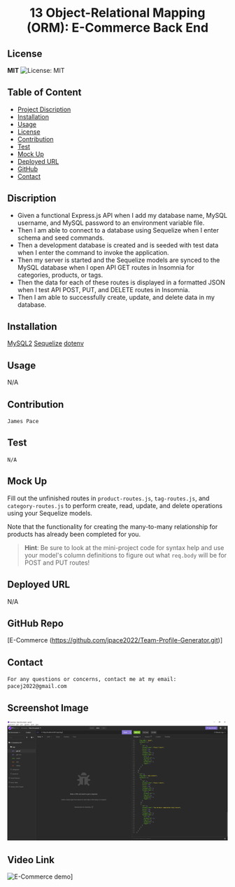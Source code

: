<h1 align="center"> 13 Object-Relational Mapping (ORM): E-Commerce Back End </h1>  

## License

**MIT** ![License: MIT](https://img.shields.io/badge/License-MIT-yellow.svg)

## Table of Content
- [Project Discription](#discription)
- [Installation](#installation)
- [Usage](#usage)
- [License](#license)
- [Contribution](#contribution)
- [Test](#test)
- [Mock Up](#mockup)
- [Deployed URL](#deployedurl)
- [GitHub](#github)
- [Contact](#contact)

## Discription

- Given a functional Express.js API when I add my database name, MySQL username, and MySQL password to an environment variable file.
- Then I am able to connect to a database using Sequelize when I enter schema and seed commands.
- Then a development database is created and is seeded with test data when I enter the command to invoke the application.
- Then my server is started and the Sequelize models are synced to the MySQL database when I open API GET routes in Insomnia for categories, products, or tags.
- Then the data for each of these routes is displayed in a formatted JSON when I test API POST, PUT, and DELETE routes in Insomnia.
- Then I am able to successfully create, update, and delete data in my database.

## Installation
   [MySQL2](https://www.npmjs.com/package/mysql2)
   [Sequelize](https://www.npmjs.com/package/sequelize)
   [dotenv](https://www.npmjs.com/package/dotenv)


## Usage
N/A 

## Contribution
    James Pace

## Test
    N/A

## Mock Up
   Fill out the unfinished routes in `product-routes.js`, `tag-routes.js`, and `category-routes.js` to perform create, read, update, and delete operations using your Sequelize models.

Note that the functionality for creating the many-to-many relationship for products has already been completed for you.

> **Hint**: Be sure to look at the mini-project code for syntax help and use your model's column definitions to figure out what `req.body` will be for POST and PUT routes!

## Deployed URL
   N/A

## GitHub Repo
   [E-Commerce (https://github.com/jpace2022/Team-Profile-Generator.git)] 

## Contact
    For any questions or concerns, contact me at my email: pacej2022@gmail.com
    

## Screenshot Image
![E-Commerce demo](https://github.com/jpace2022/E-commmerce/blob/main/Assets/Insomnia.png?raw=true)



## Video Link
![E-Commerce demo](https://drive.google.com/file/d/1fyUEHXm-7xBzWviqzSDmoSCPQ3yY2XeH/view?usp=sharing)]


